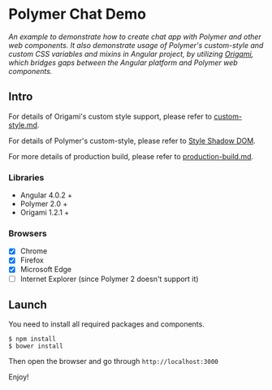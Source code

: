 # Polymer Chat Demo

_An example to demonstrate how to create chat app with Polymer and other web components. It also demonstrate usage of Polymer's custom-style and custom CSS variables and mixins in Angular project, by utilizing [Origami](https://github.com/hotforfeature/origami), which bridges gaps between the Angular platform and Polymer web components._

## Intro

For details of Origami's custom style support, please refer to [custom-style.md](https://github.com/hotforfeature/origami/blob/master/docs/custom-style.md).

For details of Polymer's custom-style, please refer to [Style Shadow DOM](https://www.polymer-project.org/2.0/docs/devguide/style-shadow-dom).

For more details of production build, please refer to [production-build.md](https://github.com/hotforfeature/origami/blob/master/docs/production-build.md).

### Libraries

- Angular 4.0.2 +
- Polymer 2.0 +
- Origami 1.2.1 +

### Browsers
- [x] Chrome
- [x] Firefox
- [x] Microsoft Edge
- [ ] Internet Explorer (since Polymer 2 doesn't support it)

## Launch

You need to install all required packages and components.
```
$ npm install
$ bower install
```

Then open the browser and go through `http://localhost:3000`

Enjoy!